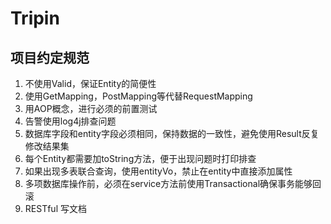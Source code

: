 # Tripin

## 项目约定规范


1. 不使用Valid，保证Entity的简便性
2. 使用GetMapping，PostMapping等代替RequestMapping
3. 用AOP概念，进行必须的前置测试
4. 告警使用log4j排查问题
5. 数据库字段和entity字段必须相同，保持数据的一致性，避免使用Result反复修改结果集
6. 每个Entity都需要加toString方法，便于出现问题时打印排查
7. 如果出现多表联合查询，使用entityVo，禁止在entity中直接添加属性
8. 多项数据库操作前，必须在service方法前使用Transactional确保事务能够回滚
9. RESTful 写文档